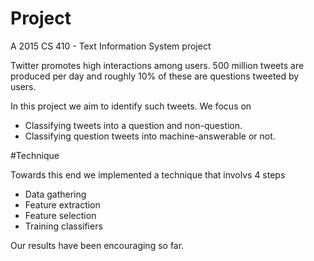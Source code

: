 # Project
A 2015 CS 410 - Text Information System project

Twitter promotes high interactions among users. 500 million tweets are produced per day and roughly 10% of these are questions tweeted by users.

In this project we aim to identify such tweets. We focus on
- Classifying tweets into a question and non-question.
- Classifying question tweets into machine-answerable or not. 

#Technique 

Towards this end we implemented a technique that involvs 4 steps

- Data gathering
- Feature extraction
- Feature selection 
- Training classifiers

Our results have been encouraging so far.
